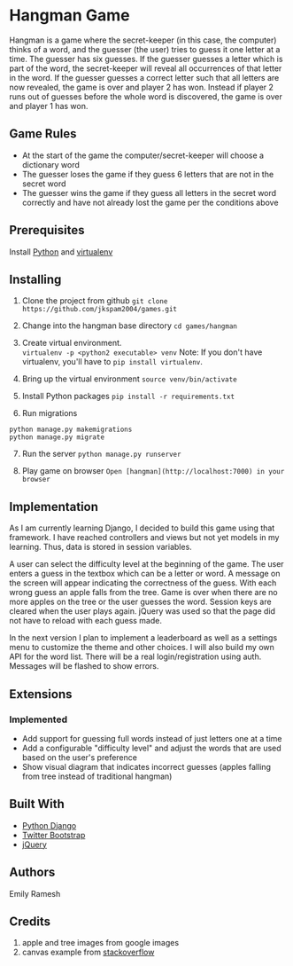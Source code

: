 # Hangman Game

Hangman is a game where the secret-keeper (in this case, the computer) thinks of a word, and the guesser (the user) tries to guess it one letter at a time. The guesser has six guesses. If the guesser guesses a letter which is part of the word, the secret-keeper will reveal all occurrences of that letter in the word. If the guesser guesses a correct letter such that all letters are now revealed, the game is over and player 2 has won. Instead if player 2 runs out of guesses before the whole word is discovered, the game is over and player 1 has won.

## Game Rules

* At the start of the game the computer/secret-keeper will choose a dictionary word
* The guesser loses the game if they guess 6 letters that are not in the secret word
* The guesser wins the game if they guess all letters in the secret word correctly and have not already lost the game per the conditions above

## Prerequisites
Install [Python](https://www.python.org) and [virtualenv](https://virtualenv.pypa.io/en/stable/)

## Installing

1. Clone the project from github
```git clone https://github.com/jkspam2004/games.git```

2. Change into the hangman base directory
```cd games/hangman```

3. Create virtual environment.  
```virtualenv -p <python2 executable> venv```
Note: If you don't have virtualenv, you'll have to `pip install virtualenv`.

4. Bring up the virtual environment
```source venv/bin/activate```

5. Install Python packages
```pip install -r requirements.txt```

6. Run migrations
```
python manage.py makemigrations
python manage.py migrate
```

7. Run the server
```python manage.py runserver```

8. Play game on browser
```Open [hangman](http://localhost:7000) in your browser``` 

## Implementation

As I am currently learning Django, I decided to build this game using that framework.  I have reached controllers and views but not yet models in my learning.  Thus, data is stored in session variables.

A user can select the difficulty level at the beginning of the game.  The user enters a guess in the textbox which can be a letter or word.  A message on the screen will appear indicating the correctness of the guess.  With each wrong guess an apple falls from the tree.  Game is over when there are no more apples on the tree or the user guesses the word.  Session keys are cleared when the user plays again.  jQuery was used so that the page did not have to reload with each guess made.

In the next version I plan to implement a leaderboard as well as a settings menu to customize the theme and other choices.  I will also build my own API for the word list.  There will be a real login/registration using auth.  Messages will be flashed to show errors.

## Extensions

### Implemented
* Add support for guessing full words instead of just letters one at a time
* Add a configurable "difficulty level" and adjust the words that are used based on the user's preference
* Show visual diagram that indicates incorrect guesses (apples falling from tree instead of traditional hangman)

## Built With

* [Python Django](https://www.djangoproject.com/) 
* [Twitter Bootstrap](http://getbootstrap.com/)
* [jQuery](https://jquery.com/)

## Authors
Emily Ramesh

## Credits
1. apple and tree images from google images
2. canvas example from [stackoverflow](http://stackoverflow.com/questions/13129479/random-images-falling-like-rain-in-canvas-javascript)

